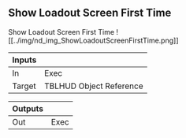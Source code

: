 ## Show Loadout Screen First Time
Show Loadout Screen First Time
![[../img/nd_img_ShowLoadoutScreenFirstTime.png]]

|Inputs||
|--|--|
| In | Exec |
| Target | TBLHUD Object Reference |

|Outputs||
|--|--|
| Out | Exec |
